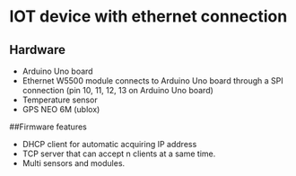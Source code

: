 # IOT device with ethernet connection

## Hardware

- Arduino Uno board
- Ethernet W5500 module connects to Arduino Uno board through a SPI connection (pin 10, 11, 12, 13 on Arduino Uno board)
- Temperature sensor
- GPS NEO 6M (ublox)

##Firmware features
- DHCP client for automatic acquiring IP address
- TCP server that can accept n clients at a same time.
- Multi sensors and modules.
